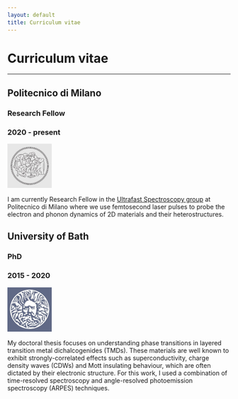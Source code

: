 ```yaml
---
layout: default
title: Curriculum vitae
---
```


# Curriculum vitae

* * *

## Politecnico di Milano
### Research Fellow
### 2020 - present

<p align="left">
  <img width="100" height="100" src="/images/polimi.jpg">
</p>

I am currently Research Fellow in the [Ultrafast Spectroscopy group](https://www.femtosecond.fisi.polimi.it/) at Politecnico di Milano where we use femtosecond laser pulses to probe the electron and phonon dynamics of 2D materials and their heterostructures.

## University of Bath
### PhD
### 2015 - 2020

<p align="left">
  <img width="100" height="100" src="/images/bath.jpg">
</p>

My doctoral thesis focuses on understanding phase transitions in layered transition metal dichalcogenides (TMDs). These materials are well known to exhibit strongly-correlated effects such as superconductivity, charge density waves (CDWs) and Mott insulating behaviour, which are often dictated by their electronic structure. For this work, I used a combination of time-resolved spectroscopy and angle-resolved photoemission spectroscopy (ARPES) techniques.
